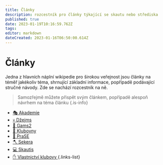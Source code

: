 ```yaml
---
title: Články
description: rozcestník pro články týkající se skautu nebo střediska
published: true
date: 2023-01-19T10:16:59.762Z
tags: 
editor: markdown
dateCreated: 2023-01-16T06:50:00.614Z
---
```


# Články

Jedna z hlavních náplní wikipedie pro širokou veřejnost jsou články na téměř jakékoliv téma, shrnující základní informace, popřípadě podávající stručné návody. Zde se nachází rozcestník na ně.

> Samozřejmě můžete přispět svým článkem, popřípadě alespoň návrhem na téma článku
{.is-info}






- [🎭 Akademie ](akademie)
- [:skull: Džejms ](dzejms)
- [:game_die: Gams2 ](gams2)
- [:hotel: Klubovny ](klubovny)
- [:pig: PraSE ](prase)
- [🪓 Sekera ](sekera)
- [:computer: Skautis ](skautis)
- [:hand: Vlastnictví klubovy ](vlastnictvi_klubovny)
{.links-list}